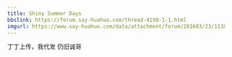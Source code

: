 ```yaml
---
title: Shiny Summer Days
bbslink: https://forum.say-huahuo.com/thread-4198-1-1.html
imgurl: https://www.say-huahuo.com/data/attachment/forum/201603/23/113847b57ppbmutppk5tpo.jpg
---
```


丁丁上传，我代发
仍旧诚哥<!--more-->
